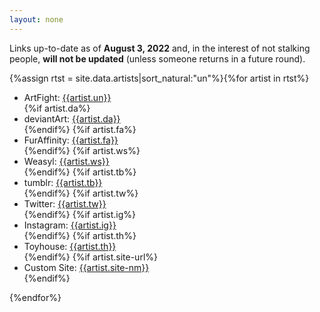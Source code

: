 ```yaml
---
layout: none
---
```

Links up-to-date as of **August 3, 2022** and, in the interest of not stalking people, **will not be updated** (unless someone returns in a future round).

{%assign rtst = site.data.artists|sort_natural:"un"%}{%for artist in rtst%}<ul>
	<li>ArtFight: <a href="https://artfight.net/~{{artist.un}}">{{artist.un}}</a></li>
	{%if artist.da%}<li>deviantArt: <a href="https://{{artist.da}}.deviantart.com/">{{artist.da}}</a></li>{%endif%}
	{%if artist.fa%}<li>FurAffinity: <a href="https://www.furaffinity.net/user/{{artist.fa}}">{{artist.fa}}</a></li>{%endif%}
	{%if artist.ws%}<li>Weasyl: <a href="https://www.weasyl.com/~{{artist.ws}}">{{artist.ws}}</a></li>{%endif%}
	{%if artist.tb%}<li>tumblr: <a href="https://{{artist.tb}}.tumblr.com/">{{artist.tb}}</a></li>{%endif%}
	{%if artist.tw%}<li>Twitter: <a href="https://twitter.com/{{artist.tw}}">{{artist.tw}}</a></li>{%endif%}
	{%if artist.ig%}<li>Instagram: <a href="https://instagram.com/{{artist.ig}}">{{artist.ig}}</a></li>{%endif%}
	{%if artist.th%}<li>Toyhouse: <a href="https://toyhou.se/{{artist.th}}">{{artist.th}}</a></li>{%endif%}
	{%if artist.site-url%}<li>Custom Site: <a href="{{artist.site-url}}">{{artist.site-nm}}</a></li>{%endif%}
</ul>{%endfor%}